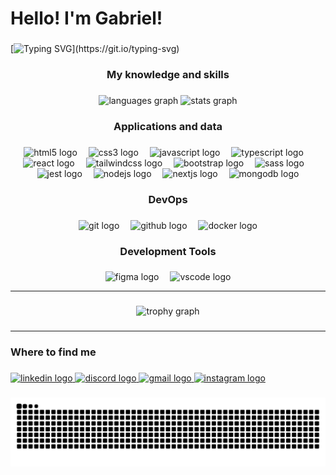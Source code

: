 <div>
  <h1>Hello! I'm Gabriel!</h1> 
</div>

###
[![Typing SVG](https://readme-typing-svg.demolab.com?font=Fira+Code&duration=2000&pause=100&color=C25EFFDC&multiline=true&repeat=false&width=1200&height=120&lines=%F0%9F%A4%94+Exploring+new+technologies+and+developing+software+solutions.;%F0%9F%8E%93+Graduated+in+ADS+and+Postgraduate+in+FrontEnd.;%F0%9F%92%BC+Currently+working+as+a+Helpdesk%2C+looking+for+an+opportunity+in+the+development+area.;%F0%9F%8C%B1+Always+looking+for+more+learning+about+new+technologies.)](https://git.io/typing-svg)


###

<h3 align="center">My knowledge and skills</h3>


###

<div align="center">
  <img src="https://github-readme-stats.vercel.app/api/top-langs?username=gabnns&locale=en&hide_title=false&layout=compact&card_width=320&langs_count=7&theme=shades-of-purple&hide_border=true&order=2" height="150" alt="languages graph"  />
  <img src="https://github-readme-stats.vercel.app/api?username=gabnns&hide_title=false&hide_rank=false&show_icons=true&include_all_commits=true&count_private=true&disable_animations=false&theme=shades-of-purple&locale=en&hide_border=true&order=1" height="150" alt="stats graph"  />
</div>

###

<h3 align="center">Applications and data</h3>

###

<div align="center">
  <img src="https://skillicons.dev/icons?i=html" height="30" alt="html5 logo"  />
  <img width="10" />
  <img src="https://skillicons.dev/icons?i=css" height="30" alt="css3 logo"  />
  <img width="10" />
  <img src="https://skillicons.dev/icons?i=js" height="30" alt="javascript logo"  />
  <img width="10" />
  <img src="https://skillicons.dev/icons?i=ts" height="30" alt="typescript logo"  />
  <img width="10" />
  <img src="https://skillicons.dev/icons?i=react" height="30" alt="react logo"  />
  <img width="10" />
  <img src="https://skillicons.dev/icons?i=tailwind" height="30" alt="tailwindcss logo"  />
  <img width="10" />
  <img src="https://skillicons.dev/icons?i=bootstrap" height="30" alt="bootstrap logo"  />
  <img width="10" />
  <img src="https://skillicons.dev/icons?i=sass" height="30" alt="sass logo"  />
  <img width="10" />
  <img src="https://skillicons.dev/icons?i=jest" height="30" alt="jest logo"  />
  <img width="10" />
  <img src="https://skillicons.dev/icons?i=nodejs" height="30" alt="nodejs logo"  />
  <img width="10" />
  <img src="https://skillicons.dev/icons?i=nextjs" height="30" alt="nextjs logo"  />
  <img width="10" />
  <img src="https://skillicons.dev/icons?i=mongodb" height="30" alt="mongodb logo"  />
</div>

###

<h3 align="center">DevOps</h3>

###

<div align="center">
  <img src="https://skillicons.dev/icons?i=git" height="30" alt="git logo"  />
  <img width="10" />
  <img src="https://skillicons.dev/icons?i=github" height="30" alt="github logo"  />
  <img width="10" />
  <img src="https://skillicons.dev/icons?i=docker" height="30" alt="docker logo"  />
</div>

###

<h3 align="center">Development Tools</h3>

###

<div align="center">
  <img src="https://skillicons.dev/icons?i=figma" height="30" alt="figma logo"  />
  <img width="10" />
  <img src="https://skillicons.dev/icons?i=vscode" height="30" alt="vscode logo"  />
</div>

---

###

<div align="center">
  <img src="https://github-profile-trophy.vercel.app?username=gabnns&theme=juicyfresh&column=8&row=1&margin-w=10&margin-h=7&no-bg=true&no-frame=true&order=4" height="150" alt="trophy graph"  />
</div>

###

---
<h3 align="left">Where to find me</h3>

###

<div align="left">
  <a href="https://www.linkedin.com/in/gabrielnuneschaves/" target="_blank">
    <img src="https://img.shields.io/static/v1?message=LinkedIn&logo=linkedin&label=&color=0077B5&logoColor=white&labelColor=&style=for-the-badge" height="28" alt="linkedin logo"  />
  </a>
  <a href="https://discord.com/channels/@gbnunes" target="_blank">
    <img src="https://img.shields.io/static/v1?message=Discord&logo=discord&label=&color=7289DA&logoColor=white&labelColor=&style=for-the-badge" height="28" alt="discord logo"  />
  </a>
  <a href="gabrielchaves204@gmail.com" target="_blank">
    <img src="https://img.shields.io/static/v1?message=Gmail&logo=gmail&label=&color=D14836&logoColor=white&labelColor=&style=for-the-badge" height="28" alt="gmail logo"  />
  </a>
  <a href="https://www.instagram.com/by_gbnunes/" target="_blank">
    <img src="https://img.shields.io/static/v1?message=Instagram&logo=instagram&label=&color=E4405F&logoColor=white&labelColor=&style=for-the-badge" height="28" alt="instagram logo"  />
  </a>
</div>

###

<img src="https://raw.githubusercontent.com/gabnns/gabnns/output/snake.svg" alt="Snake animation" />

###
